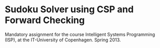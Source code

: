 # Sudoku Solver using CSP and Forward Checking

Mandatory assignment for the course Intelligent Systems Programming (ISP), at the IT-University of Copenhagen. Spring 2013.
